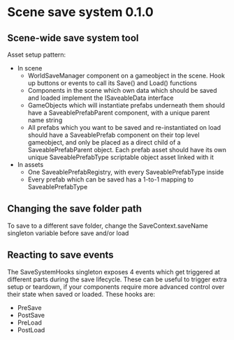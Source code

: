 # Scene save system 0.1.0

## Scene-wide save system tool

Asset setup pattern:

- In scene
  - WorldSaveManager component on a gameobject in the scene. Hook up buttons or events to call its Save() and Load() functions
  - Components in the scene which own data which should be saved and loaded implement the ISaveableData interface
  - GameObjects which will instantiate prefabs underneath them should have a SaveablePrefabParent component, with a unique parent name string
  - All prefabs which you want to be saved and re-instantiated on load should have a SaveablePrefab component on their top level gameobject, and only be
    placed as a direct child of a SaveablePrefabParent object. Each prefab asset should have its own unique SaveablePrefabType scriptable object asset linked with it
- In assets
  - One SaveablePrefabRegistry, with every SaveablePrefabType inside
  - Every prefab which can be saved has a 1-to-1 mapping to SaveablePrefabType

## Changing the save folder path

To save to a different save folder, change the SaveContext.saveName singleton variable before save and/or load

## Reacting to save events

The SaveSystemHooks singleton exposes 4 events which get triggered at different parts during the save lifecycle. These can be useful to trigger extra setup or teardown, if your components require more advanced control over their state when saved or loaded. These hooks are:

- PreSave
- PostSave
- PreLoad
- PostLoad
